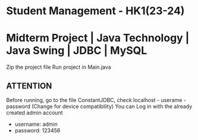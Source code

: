 # Student Management - HK1(23-24)
# Midterm Project | Java Technology | Java Swing | JDBC | MySQL

 Zip the project file
 Run project in Main.java

## ATTENTION
 Before running, go to the file ConstantJDBC, check localhost - userame - password (Change for device compatibility)
 You can Log in with the already created admin account 
 - username: admin
 - password: 123456
